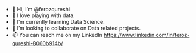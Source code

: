 - 👋 Hi, I’m @ferozqureshi
- 👀 I love playing with data.
- 🌱 I’m currently learning Data Science.
- 💞️ I’m looking to collaborate on Data related projects.
- 📫 You can reach me on my LinkedIn https://www.linkedin.com/in/feroz-qureshi-8060b914b/

<!---
ferozqureshi/ferozqureshi is a ✨ special ✨ repository because its `README.md` (this file) appears on your GitHub profile.
You can click the Preview link to take a look at your changes.
--->
